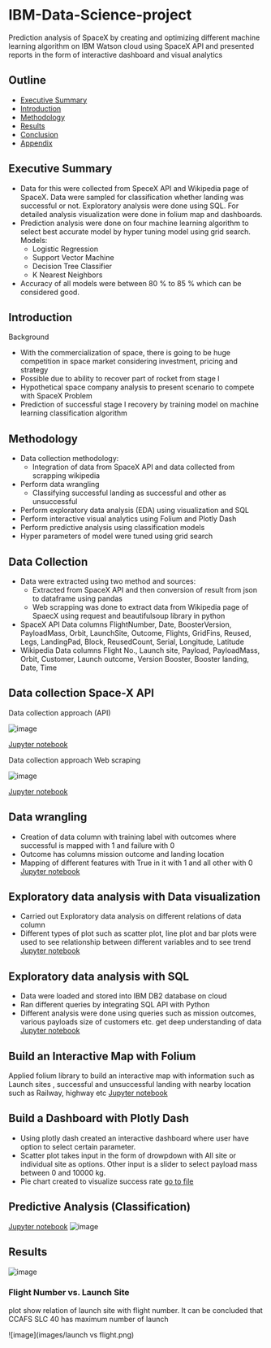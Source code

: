 # IBM-Data-Science-project
Prediction analysis of SpaceX by creating and optimizing different machine learning algorithm on IBM Watson cloud using SpaceX API and presented reports in the form of interactive dashboard and visual analytics 

## Outline 
- [Executive Summary](#Executive-Summary)
- [Introduction](#Introduction)
- [Methodology](#Methodology)
- [Results](#Results)
- [Conclusion](#Conclusion)
- [Appendix](#Appendix)


## Executive Summary
- Data for this were collected from SpeceX API and Wikipedia page of SpaceX. Data were sampled for classification whether landing was successful or not. Exploratory analysis were done using SQL. For detailed analysis visualization were done in folium map and dashboards.
- Prediction analysis were done on four machine learning algorithm to select best accurate model by hyper tuning model using grid search. 
Models:
  - Logistic Regression
  - Support Vector  Machine
  - Decision Tree Classifier
  - K Nearest Neighbors
- Accuracy of all models were between 80 % to 85 % which can be considered good.
## Introduction
Background
- With the commercialization of space, there is going to be huge competition in space market considering investment, pricing and strategy
- Possible due to ability to recover part of rocket from stage I
- Hypothetical space company analysis to present scenario to compete with SpaceX
Problem
- Prediction of successful stage I recovery by training model on machine learning classification algorithm
## Methodology
- Data collection methodology:
  - Integration of data from SpaceX API and data collected from scrapping wikipedia
- Perform data wrangling
  - Classifying successful landing as successful and other as unsuccessful
- Perform exploratory data analysis (EDA) using visualization and SQL
- Perform interactive visual analytics using Folium and Plotly Dash
- Perform predictive analysis using classification models
- Hyper parameters of model were tuned using grid search
## Data Collection
- Data were extracted using two method and sources:
  - Extracted from SpaceX API and then conversion of result from json to dataframe using pandas
  - Web scrapping was done to extract data from Wikipedia page of SpaecX using request and beautifulsoup library in python
- SpaceX API Data columns
FlightNumber, Date, BoosterVersion, PayloadMass, Orbit, LaunchSite, Outcome, Flights, GridFins, Reused, Legs, LandingPad, Block, ReusedCount, Serial, Longitude, Latitude
- Wikipedia Data columns
Flight No., Launch site, Payload, PayloadMass, Orbit, Customer, Launch outcome, Version  Booster, Booster landing, Date, Time


## Data collection Space-X API
Data collection approach (API)

![image](images/dc1.PNG)

[Jupyter notebook](https://github.com/hamzahshabbir96/IBM-Data-Science-project/blob/master/Project%20mission%20space.ipynb)

Data collection approach Web scraping

![image](images/dc2.PNG)

[Jupyter notebook](https://github.com/hamzahshabbir96/IBM-Data-Science-project/blob/master/Data%20collection%20with%20web%20scraping.ipynb)

## Data wrangling
- Creation of data column with training label with outcomes where successful is mapped with 1 and failure with 0
- Outcome has columns mission outcome and landing location
- Mapping of different features with True in it with 1 and all other with 0
[Jupyter notebook](https://github.com/hamzahshabbir96/IBM-Data-Science-project/blob/master/Data%20wrangling.ipynb)
## Exploratory data analysis with Data visualization
- Carried out Exploratory data analysis on different relations of data column
- Different types of plot such as scatter plot, line plot and bar plots were used to see relationship between different variables and to see trend 
[Jupyter notebook](https://github.com/hamzahshabbir96/IBM-Data-Science-project/blob/master/EDA%20with%20Data%20visualization.ipynb)

## Exploratory data analysis with SQL
- Data were loaded and stored into IBM DB2 database on cloud
- Ran different queries by integrating SQL API with Python
- Different analysis were done using queries such as mission outcomes, various payloads size of customers etc. get deep understanding of data
[Jupyter notebook](https://github.com/hamzahshabbir96/IBM-Data-Science-project/blob/master/EDA%20with%20SQL.ipynb)

## Build an Interactive Map with Folium
Applied folium library to build an interactive map with information such as Launch sites , successful and unsuccessful landing with nearby location such as Railway, highway etc
[Jupyter notebook](https://github.com/hamzahshabbir96/IBM-Data-Science-project/blob/master/Interactive%20Visual%20Analytics.ipynb)

## Build a Dashboard with Plotly Dash
- Using plotly dash created an interactive dashboard where user have option to select certain parameter.
- Scatter plot takes input in the form of drowpdown with All site or individual site as options. Other input is a slider to select payload mass between 0 and 10000 kg.
- Pie chart created to visualize success rate
[go to file](https://github.com/hamzahshabbir96/IBM-Data-Science-project/blob/master/dash.py)

## Predictive Analysis (Classification)
[Jupyter notebook](https://github.com/hamzahshabbir96/IBM-Data-Science-project/blob/master/Machine%20learning%20prediction.ipynb)
![image](images/dc3.PNG)

## Results

![image](images/capture.png)

### Flight Number vs. Launch Site
plot show relation of launch site with flight number. It can be concluded that CCAFS SLC 40 has maximum number of launch

![image](images/launch vs flight.png)





